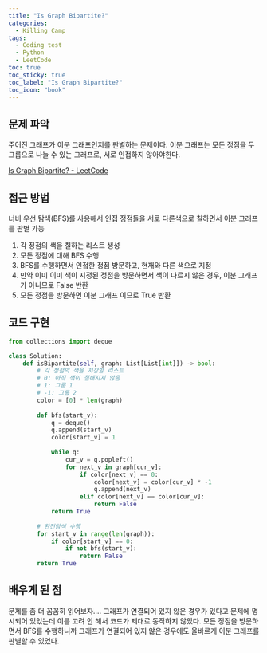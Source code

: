 ```yaml
---
title: "Is Graph Bipartite?"
categories:
  - Killing Camp
tags:
  - Coding test
  - Python
  - LeetCode
toc: true
toc_sticky: true
toc_label: "Is Graph Bipartite?"
toc_icon: "book"
---
```


## 문제 파악
주어진 그래프가 이분 그래프인지를 판별하는 문제이다. 이분 그래프는 모든 정점을 두 그룹으로 나눌 수 있는 그래프로, 서로 인접하지 않아야한다.

[Is Graph Bipartite? - LeetCode](https://leetcode.com/problems/is-graph-bipartite/)

## 접근 방법
너비 우선 탐색(BFS)를 사용해서 인접 정점들을 서로 다른색으로 칠하면서 이분 그래프를 판별 가능

1. 각 정점의 색을 칠하는 리스트 생성
2. 모든 정점에 대해 BFS 수행
3. BFS를 수행하면서 인접한 정점 방문하고, 현재와 다른 색으로 지정
4. 만약 이미 이미 색이 지정된 정점을 방문하면서 색이 다르지 않은 경우, 이분 그래프가 아니므로 False 반환
5. 모든 정점을 방문하면 이분 그래프 이므로 True 반환

## 코드 구현

```python
from collections import deque

class Solution:
    def isBipartite(self, graph: List[List[int]]) -> bool:
        # 각 정점의 색을 저장할 리스트
        # 0: 아직 색이 칠해지지 않음
        # 1: 그룹 1
        # -1: 그룹 2
        color = [0] * len(graph)
        
        def bfs(start_v):
            q = deque()
            q.append(start_v)
            color[start_v] = 1
            
            while q:
                cur_v = q.popleft()
                for next_v in graph[cur_v]:
                    if color[next_v] == 0:
                        color[next_v] = color[cur_v] * -1
                        q.append(next_v)
                    elif color[next_v] == color[cur_v]:
                        return False
            return True
        
        # 완전탐색 수행
        for start_v in range(len(graph)):
            if color[start_v] == 0:
                if not bfs(start_v):
                    return False
        return True

```

## 배우게 된 점
문제를 좀 더 꼼꼼히 읽어보자…. 그래프가 연결되어 있지 않은 경우가 있다고 문제에 명시되어 있었는데 이를 고려 안 해서 코드가 제대로 동작하지 않았다. 모든 정점을 방문하면서 BFS를 수행하니까 그래프가 연결되어 있지 않은 경우에도 올바르게 이분 그래프를 판별할 수 있었다.
